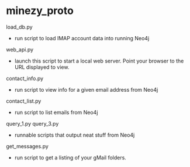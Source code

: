 minezy_proto
============

load_db.py      
- run script to load IMAP account data into running Neo4j

web_api.py 
- launch this script to start a local web server. Point your browser to the URL displayed to view.

contact_info.py 
- run script to view info for a given email address from Neo4j

contact_list.py 
- run script to list emails from Neo4j

query_1.py 
query_3.py 
- runnable scripts that output neat stuff from Neo4j     

get_messages.py
- run script to get a listing of your gMail folders.